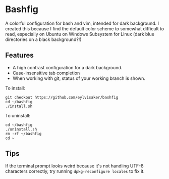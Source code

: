Bashfig
=======

A colorful configuration for bash and vim, intended for dark background. I created this
because I find the default color scheme to somewhat difficult to read, especially on
Ubuntu on Windows Subsystem for Linux (dark blue directories on a black background?!)

Features
--------

* A high contrast configuration for a dark background.
* Case-insensitive tab completion
* When working with git, status of your working branch is shown.

To install:
````
git checkout https://github.com/eylvisaker/bashfig
cd ~/bashfig
./install.sh
````

To uninstall:
````
cd ~/bashfig
./uninstall.sh
rm -rf ~/bashfig
cd ~
````

Tips
----

If the terminal prompt looks weird because it's not handling UTF-8 characters correctly, try running `dpkg-reconfigure locales` to fix it.

